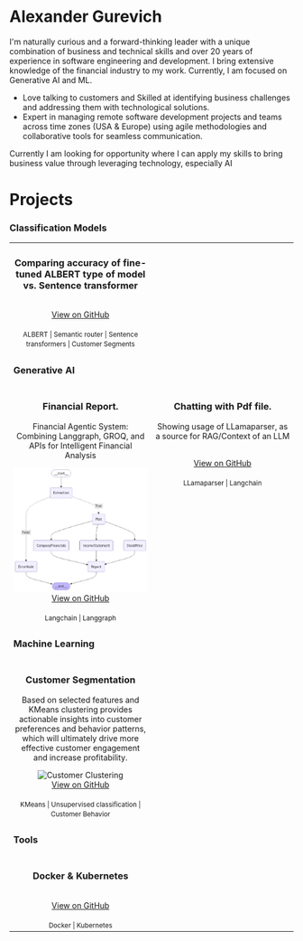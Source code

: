 # Alexander Gurevich
I'm naturally curious and a forward-thinking leader with a unique combination of business and technical skills and over 20 years of experience in software engineering and development. I bring extensive knowledge of the financial industry to my work. Currently, I am focused on Generative AI and ML.

* Love talking to customers and Skilled at identifying business challenges and addressing them with technological solutions.
* Expert in managing remote software development projects and teams across time zones (USA & Europe) using agile methodologies and collaborative tools for seamless communication.

Currently I am looking for opportunity where I can apply my skills to bring business value through leveraging technology, especially AI

# Projects

### Classification Models
<table>
  <tr>
    <td align="center" width="33%">
      <h3>Comparing accuracy of fine-tuned ALBERT type of model vs. Sentence transformer</h3>
      <p></p>
      <!-- <img src="https://github.com/user-attachments/assets/82f97fea-4717-4482-b754-26d32c6efd6f" width="100%" alt="regression exploration"> -->
      <br>
      <a href="https://github.com/agdev/Routing.git">View on GitHub</a>
      <br><br>
      <small>ALBERT | Semantic router | Sentence transformers | Customer Segments </small>
    </td>
    <td></td>
  </tr>
  <tr>
    <td> <h3><div>Generative AI</div></h3></td>
  </tr>
  <tr>
    <td align="center" valign="top" width="33%">
      <h3>Financial Report.</h3>
      <p> Financial Agentic System: Combining Langgraph, GROQ, and APIs for Intelligent Financial Analysis
      </p>
      <img src="https://github.com/agdev/Langgraph/blob/main/FinancialReport/financial_data_report_graph.png" width="100%" alt="graph">
      <br>
      <a href="https://github.com/agdev/Langgraph/tree/main/FinancialReport">View on GitHub</a>
      <br><br>
      <small>Langchain | Langgraph</small>
    </td>
    <td align="center" valign="top" width="33%">
      <h3>Chatting with Pdf file. </h3>
      <p>Showing usage of LLamaparser, as a source for RAG/Context of an LLM</p>
      <!-- <img src="https://github.com/user-attachments/assets/82f97fea-4717-4482-b754-26d32c6efd6f" width="100%" alt="regression exploration"> -->
      <br>
      <a href="https://github.com/agdev/Llamaindex.git">View on GitHub</a>
      <br><br>
      <small>LLamaparser | Langchain</small>
    </td>
  </tr>
  <tr>
    <td> <h3><div>Machine Learning</div></h3> </td>
  </tr>
  <tr>
    <td align="center" width="33%">
      <h3>Customer Segmentation</h3>
      <p>Based on selected features and KMeans clustering provides actionable insights into customer preferences and behavior patterns, which will ultimately drive more effective customer engagement and increase profitability.</p>
      <img src="https://github.com/agdev/SDS-CP008-superstore-customer-segmentation/blob/main/notebooks/alex/Region_vs_Profit_Clustering.png" width="100%" alt="Customer Clustering">
      <br>
      <a href="https://github.com/SuperDataScience-Community-Projects/SDS-CP008-superstore-customer-segmentation.git/notebooks/alex">View on GitHub</a>
      <br><br>
      <small>KMeans | Unsupervised classification | Customer Behavior</small>
    </td>
    <td></td>
  </tr>
  <tr>
    <td> <h3><div>Tools</div></h3> </td>
  </tr>
  <tr>    
    <td align="center" width="33%">
      <h3>Docker & Kubernetes</h3>
      <p></p>
      <!-- <img src="https://github.com/user-attachments/assets/82f97fea-4717-4482-b754-26d32c6efd6f" width="100%" alt="regression exploration"> -->
      <br>
      <a href="https://github.com/agdev/Docker_Kubern.git">View on GitHub</a>
      <br><br>
      <small>Docker | Kubernetes </small>
    </td>
    <td></td>
  </tr>
 </table>
